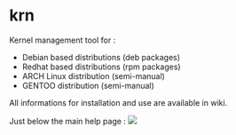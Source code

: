 # krn
Kernel management tool for : 
* Debian based distributions (deb packages)
* Redhat based distributions (rpm packages)
* ARCH Linux distribution (semi-manual)
* GENTOO distribution (semi-manual)

All informations for installation and use are available in wiki.

Just below the main help page : 
![](https://i.imgur.com/3GzT5uq.png)
